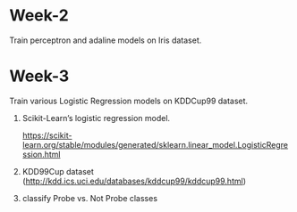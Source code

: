 # Week-2
Train perceptron and adaline models on Iris dataset.
# Week-3
Train various Logistic Regression models on KDDCup99 dataset.
1. Scikit-Learn’s logistic regression model.

   https://scikit-learn.org/stable/modules/generated/sklearn.linear_model.LogisticRegression.html
2. KDD99Cup dataset (http://kdd.ics.uci.edu/databases/kddcup99/kddcup99.html)
3. classify Probe vs. Not Probe classes
